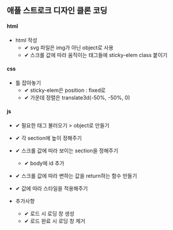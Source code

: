 ## 애플 스트로크 디자인 클론 코딩

#### html

- html 작성
  - ✔ svg 파일은 img가 아닌 object로 사용
  - ✔ 스크롤 값에 따라 움직이는 태그들에 sticky-elem class 붙이기

#### css

- 틀 잡아놓기
  - ✔ sticky-elem은 position : fixed로
  - ✔ 가운데 정렬은 translate3d(-50%, -50%, 0)

#### js

- ✔ 필요한 태그 불러오기 > object로 만들기

- ✔ 각 section에 높이 정해주기

- ✔ 스크롤 값에 따라 보이는 section을 정해주기

  - ✔ body에 id 추가

- ✔ 스크롤 값에 따라 변하는 값을 return하는 함수 만들기

- ✔ 값에 따라 스타일을 적용해주기

- 추가사항
  - ✔ 로드 시 로딩 창 생성
  - ✔ 로드 완료 시 로딩 창 제거
